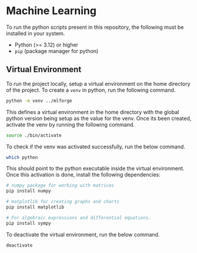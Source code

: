 # Machine Learning

To run the python scripts present in this repository, the following must be installed in your system.

- Python (>= 3.12) or higher
- `pip` (package manager for python)

## Virtual Environment

To run the project locally, setup a virtual environment on the home directory of the project. To create a `venv` in python, run the following command.

```bash
python -m venv ../mlforge
```

This defines a virtual environment in the home directory with the global python version being setup as the value for the venv. Once its been created, activate the venv by running the following command.

```bash
source ./bin/activate
```

To check if the venv was activated successfully, run the below command.

```bash
which python
```
This should point to the python executable inside the virtual environment. Once this activation is done, install the following dependencies:

```bash
# numpy package for working with matrices
pip install numpy

# matplotlib for creating graphs and charts
pip install matplotlib

# For algebraic expressions and differential equations.
pip install sympy
```

To deactivate the virtual environment, run the below command.

```bash
deactivate
```